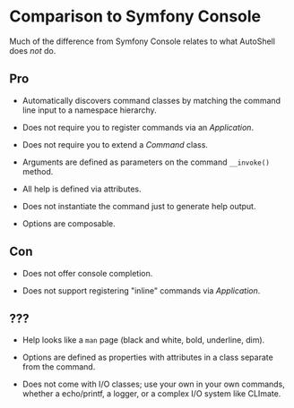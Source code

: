 # Comparison to Symfony Console

Much of the difference from Symfony Console relates to what AutoShell
does *not* do.

## Pro

- Automatically discovers command classes by matching the command line
  input to a namespace hierarchy.

- Does not require you to register commands via an _Application_.

- Does not require you to extend a _Command_ class.

- Arguments are defined as parameters on the command `__invoke()` method.

- All help is defined via attributes.

- Does not instantiate the command just to generate help output.

- Options are composable.

## Con

- Does not offer console completion.

- Does not support registering "inline" commands via _Application_.

## ???

- Help looks like a `man` page (black and white, bold, underline, dim).

- Options are defined as properties with attributes in a class separate from
  the command.

- Does not come with I/O classes; use your own in your own commands, whether a
  echo/printf, a logger, or a complex I/O system like CLImate.

